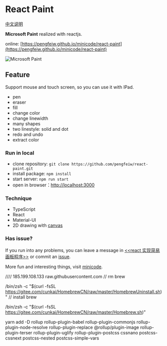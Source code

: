 # React Paint

[中文说明](./README_CN.md)

**Microsoft Paint** realized with reactjs.

online: [https://pengfeiw.github.io/minicode/react-paint](https://pengfeiw.github.io/minicode/react-paint)

![Microsoft Paint](https://cdn.jsdelivr.net/gh/pengfeiw/PengfeiBlog@1.0.0/image/69.png)

## Feature

Support mouse and touch screen, so you can use it with IPad.

- pen
- eraser
- fill
- change color
- change linewidth
- many shapes
- two linestyle: solid and dot
- redo and undo
- extract color

### Run in local

- clone repository: `git clone https://github.com/pengfeiw/react-paint.git`
- install package: `npm install`
- start server: `npm run start`
- open in browser：[http://localhost:3000](http://localhost:3000)

### Technique

- TypeScript
- React
- Material-UI
- 2D drawing with [canvas](https://developer.mozilla.org/en-US/docs/Web/API/Canvas_API)

### Has issue?

If you run into any problems, you can leave a message in [<<react 实现简易画板程序>>](http://pengfeixc.com/blog/60d073bce97367196dce3efc) or commit an [issue](https://github.com/pengfeiw/react-paint/issues).

More fun and interesting things, visit [minicode](https://pengfeiw.github.io/minicode).

////
185.199.108.133 raw.githubusercontent.com
// rm brew

/bin/zsh -c "$(curl -fsSL https://gitee.com/cunkai/HomebrewCN/raw/master/HomebrewUninstall.sh)"
// install brew

/bin/zsh -c "$(curl -fsSL https://gitee.com/cunkai/HomebrewCN/raw/master/Homebrew.sh)"

yarn add -D rollup rollup-plugin-babel rollup-plugin-commonjs rollup-plugin-node-resolve rollup-plugin-replace @rollup/plugin-image rollup-plugin-terser rollup-plugin-uglify rollup-plugin-postcss cssnano postcss-cssnext postcss-nested postcss-simple-vars
